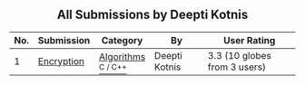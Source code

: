 ﻿<div align="center">

## All Submissions by Deepti Kotnis

</div>

No.  | Submission | Category | By   | User Rating
---- | ---------- | -------- | ---- | -----------
1 | [Encryption<br />](https://github.com/Planet-Source-Code/deepti-kotnis-encryption__3-1866) | [Algorithms<br /><sup>C / C++</sup>](../ByCategory/algorithms__3-29.md) | Deepti Kotnis | 3.3 (10 globes from 3 users)
